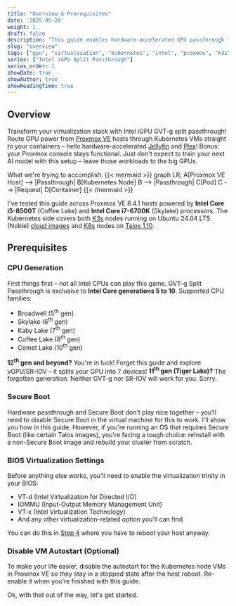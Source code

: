 ```yaml
---
title: "Overview & Prerequisites"
date: '2025-05-26'
weight: 1
draft: false
description: "This guide enables hardware-accelerated GPU passthrough from Proxmox VE hosts through Kubernetes VMs to containers, allowing applications like Jellyfin and Plex to utilize Intel integrated GPUs while maintaining Proxmox console functionality."
slug: "overview"
tags: ["gpu", "virtualization", "kubernetes", "intel", "proxmox", "k3s", "k8s", "talos"]
series: ["Intel iGPU Split Passthrough"]
series_order: 1
showDate: true
showAuthor: true
showReadingTime: true
---
```

## Overview
Transform your virtualization stack with Intel iGPU GVT-g split passthrough! Route GPU power from [Proxmox VE](https://www.proxmox.com/) hosts through Kubernetes VMs straight to your containers – hello hardware-accelerated [Jellyfin](https://jellyfin.org/) and [Plex](https://plex.tv/)! Bonus: your Proxmox console stays functional. Just don't expect to train your next AI model with this setup – leave those workloads to the big GPUs.

What we're trying to accomplish:
{{< mermaid >}}
graph LR;
    A[Proxmox VE Host] --> |Passthrough| B[Kubernetes Node]
    B --> |Passthrough| C[Pod]
    C --> |Request| D[Container]
{{< /mermaid >}}

I've tested this guide across Proxmox VE 8.4.1 hosts powered by **Intel Core i5-8500T** (Coffee Lake) and **Intel Core i7-6700K** (Skylake) processors. The Kubernetes side covers both [K3s](https://k3s.io/) nodes running on Ubuntu 24.04 LTS (Noble) [cloud images](https://cloud-images.ubuntu.com) and [K8s](https://kubernetes.io) nodes on [Talos 1.10](https://www.talos.dev).

## Prerequisites
### CPU Generation
First things first – not all Intel CPUs can play this game. GVT-g Split Passthrough is exclusive to **Intel Core generations 5 to 10**. Supported CPU families:
- Broadwell (5<sup>th</sup> gen)
- Skylake (6<sup>th</sup> gen)
- Kaby Lake (7<sup>th</sup> gen)
- Coffee Lake (8<sup>th</sup> gen)
- Comet Lake (10<sup>th</sup> gen)

**12<sup>th</sup> gen and beyond?** You're in luck! Forget this guide and explore vGPU/SR-IOV – it splits your GPU into 7 devices!
**11<sup>th</sup> gen (Tiger Lake)?** The forgotten generation. Neither GVT-g nor SR-IOV will work for you. Sorry.

### Secure Boot
Hardware passthrough and Secure Boot don't play nice together – you'll need to disable Secure Boot in the virtual machine for this to work. I'll show you how in this guide. However, if you're running an OS that requires Secure Boot (like certain Talos images), you're facing a tough choice: reinstall with a non-Secure Boot image and rebuild your cluster from scratch.

### BIOS Virtualization Settings
Before anything else works, you'll need to enable the virtualization trinity in your BIOS:
- VT-d (Intel Virtualization for Directed I/O)
- IOMMU (Input-Output Memory Management Unit)
- VT-x (Intel Virtualization Technology)
- And any other virtualization-related option you'll can find

You can do this in [Step 4](#step-4-reboot) where you have to reboot your host anyway.

### Disable VM Autostart (Optional)
To make your life easier, disable the autostart for the Kubernetes node VMs in Proxmox VE so they stay in a stopped state after the host reboot. Re-enable it when you're finished with this guide.

Ok, with that out of the way, let's get started.
